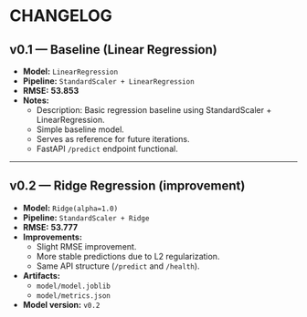 # CHANGELOG

## v0.1 — Baseline (Linear Regression)
- **Model:** `LinearRegression`
- **Pipeline:** `StandardScaler + LinearRegression`
- **RMSE:** **53.853**
- **Notes:**
  - Description: Basic regression baseline using StandardScaler + LinearRegression.
  - Simple baseline model.
  - Serves as reference for future iterations.
  - FastAPI `/predict` endpoint functional.
    

---

## v0.2 — Ridge Regression (improvement)
- **Model:** `Ridge(alpha=1.0)`
- **Pipeline:** `StandardScaler + Ridge`
- **RMSE:** **53.777**
- **Improvements:**
  - Slight RMSE improvement.
  - More stable predictions due to L2 regularization.
  - Same API structure (`/predict` and `/health`).
- **Artifacts:**
  - `model/model.joblib`
  - `model/metrics.json`
- **Model version:** `v0.2`



